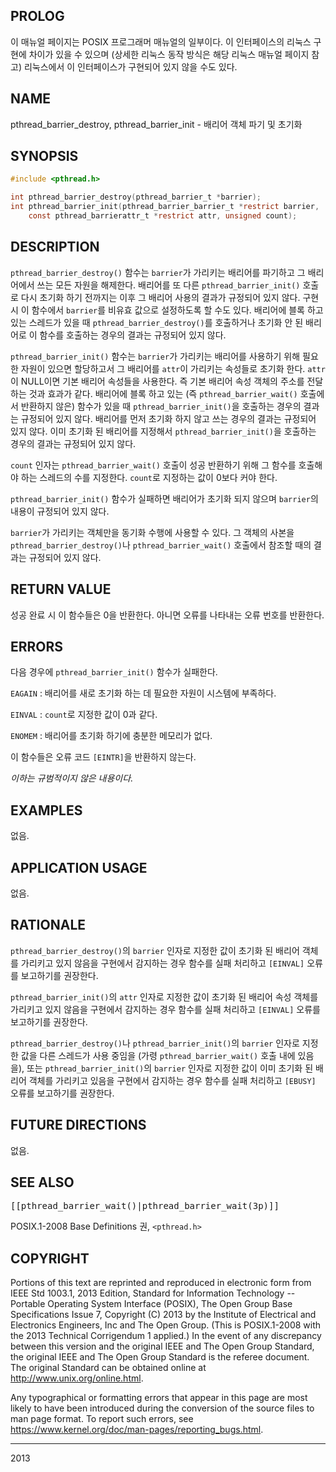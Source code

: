 ## PROLOG

이 매뉴얼 페이지는 POSIX 프로그래머 매뉴얼의 일부이다. 이 인터페이스의 리눅스 구현에 차이가 있을 수 있으며 (상세한 리눅스 동작 방식은 해당 리눅스 매뉴얼 페이지 참고) 리눅스에서 이 인터페이스가 구현되어 있지 않을 수도 있다.

## NAME

pthread_barrier_destroy, pthread_barrier_init - 배리어 객체 파기 및 초기화

## SYNOPSIS

```c
#include <pthread.h>

int pthread_barrier_destroy(pthread_barrier_t *barrier);
int pthread_barrier_init(pthread_barrier_barrier_t *restrict barrier,
    const pthread_barrierattr_t *restrict attr, unsigned count);
```

## DESCRIPTION

`pthread_barrier_destroy()` 함수는 `barrier`가 가리키는 배리어를 파기하고 그 배리어에서 쓰는 모든 자원을 해제한다. 배리어를 또 다른 `pthread_barrier_init()` 호출로 다시 초기화 하기 전까지는 이후 그 배리어 사용의 결과가 규정되어 있지 않다. 구현 시 이 함수에서 `barrier`를 비유효 값으로 설정하도록 할 수도 있다. 배리어에 블록 하고 있는 스레드가 있을 때 `pthread_barrier_destroy()`를 호출하거나 초기화 안 된 배리어로 이 함수를 호출하는 경우의 결과는 규정되어 있지 않다.

`pthread_barrier_init()` 함수는 `barrier`가 가리키는 배리어를 사용하기 위해 필요한 자원이 있으면 할당하고서 그 배리어를 `attr`이 가리키는 속성들로 초기화 한다. `attr`이 NULL이면 기본 배리어 속성들을 사용한다. 즉 기본 배리어 속성 객체의 주소를 전달하는 것과 효과가 같다. 배리어에 블록 하고 있는 (즉 `pthread_barrier_wait()` 호출에서 반환하지 않은) 함수가 있을 때 `pthread_barrier_init()`을 호출하는 경우의 결과는 규정되어 있지 않다. 배리어를 먼저 초기화 하지 않고 쓰는 경우의 결과는 규정되어 있지 않다. 이미 초기화 된 배리어를 지정해서 `pthread_barrier_init()`을 호출하는 경우의 결과는 규정되어 있지 않다.

`count` 인자는 `pthread_barrier_wait()` 호출이 성공 반환하기 위해 그 함수를 호출해야 하는 스레드의 수를 지정한다. `count`로 지정하는 값이 0보다 커야 한다.

`pthread_barrier_init()` 함수가 실패하면 배리어가 초기화 되지 않으며 `barrier`의 내용이 규정되어 있지 않다.

`barrier`가 가리키는 객체만을 동기화 수행에 사용할 수 있다. 그 객체의 사본을 `pthread_barrier_destroy()`나 `pthread_barrier_wait()` 호출에서 참조할 때의 결과는 규정되어 있지 않다.

## RETURN VALUE

성공 완료 시 이 함수들은 0을 반환한다. 아니면 오류를 나타내는 오류 번호를 반환한다.

## ERRORS

다음 경우에 `pthread_barrier_init()` 함수가 실패한다.

`EAGAIN`
:   배리어를 새로 초기화 하는 데 필요한 자원이 시스템에 부족하다.

`EINVAL`
:   `count`로 지정한 값이 0과 같다.

`ENOMEM`
:   배리어를 초기화 하기에 충분한 메모리가 없다.

이 함수들은 오류 코드 `[EINTR]`을 반환하지 않는다.

*이하는 규범적이지 않은 내용이다.*

## EXAMPLES

없음.

## APPLICATION USAGE

없음.

## RATIONALE

`pthread_barrier_destroy()`의 `barrier` 인자로 지정한 값이 초기화 된 배리어 객체를 가리키고 있지 않음을 구현에서 감지하는 경우 함수를 실패 처리하고 `[EINVAL]` 오류를 보고하기를 권장한다.

`pthread_barrier_init()`의 `attr` 인자로 지정한 값이 초기화 된 배리어 속성 객체를 가리키고 있지 않음을 구현에서 감지하는 경우 함수를 실패 처리하고 `[EINVAL]` 오류를 보고하기를 권장한다.

`pthread_barrier_destroy()`나 `pthread_barrier_init()`의 `barrier` 인자로 지정한 값을 다른 스레드가 사용 중임을 (가령 `pthread_barrier_wait()` 호출 내에 있음을), 또는 `pthread_barrier_init()`의 `barrier` 인자로 지정한 값이 이미 초기화 된 배리어 객체를 가리키고 있음을 구현에서 감지하는 경우 함수를 실패 처리하고 `[EBUSY]` 오류를 보고하기를 권장한다.

## FUTURE DIRECTIONS

없음.

## SEE ALSO

<tt>[[pthread_barrier_wait()|pthread_barrier_wait(3p)]]</tt>

POSIX.1-2008 Base Definitions 권, `<pthread.h>`

## COPYRIGHT

Portions of this text are reprinted and reproduced in electronic form from IEEE Std 1003.1, 2013 Edition, Standard for Information Technology -- Portable Operating System Interface (POSIX), The Open Group Base Specifications Issue 7, Copyright (C) 2013 by the Institute of Electrical and Electronics Engineers, Inc and The Open Group. (This is POSIX.1-2008 with the 2013 Technical Corrigendum 1 applied.) In the event of any discrepancy between this version and the original IEEE and The Open Group Standard, the original IEEE and The Open Group Standard is the referee document. The original Standard can be obtained online at <http://www.unix.org/online.html>.

Any typographical or formatting errors that appear in this page are most likely to have been introduced during the conversion of the source files to man page format. To report such errors, see <https://www.kernel.org/doc/man-pages/reporting_bugs.html>.

----

2013
